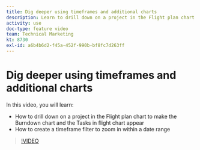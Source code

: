 ```yaml
---
title: Dig deeper using timeframes and additional charts
description: Learn to drill down on a project in the Flight plan chart to make the Burndown chart and the Tasks in flight chart appear in [!DNL Adobe Workfront].
activity: use
doc-type: feature video
team: Technical Marketing
kt: 8730
exl-id: a6b4b6d2-f45a-452f-990b-bf8fc7d263ff
---
```

# Dig deeper using timeframes and additional charts

In this video, you will learn:

* How to drill down on a project in the Flight plan chart to make the Burndown chart and the Tasks in flight chart appear
* How to create a timeframe filter to zoom in within a date range

>[!VIDEO](https://video.tv.adobe.com/v/335048/?quality=12)
